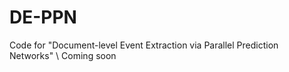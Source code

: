 # DE-PPN
Code for "Document-level Event Extraction via Parallel Prediction Networks"
\\
Coming soon
